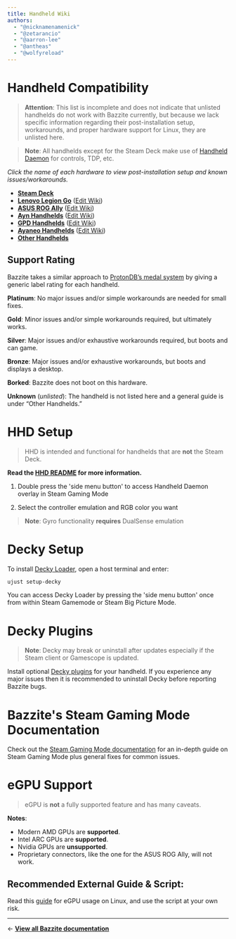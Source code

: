 ```yaml
---
title: Handheld Wiki
authors:
  - "@nicknamenamenick"
  - "@zetarancio"
  - "@aarron-lee"
  - "@antheas"
  - "@wolfyreload"
---
```


<!-- ANCHOR: METADATA -->
<!--{"url_discourse": "https://universal-blue.discourse.group/docs?topic=1038", "fetched_at": "2024-09-03 16:43:15.186486+00:00"}-->
<!-- ANCHOR_END: METADATA -->

# Handheld Compatibility

> **Attention**: This list is incomplete and does not indicate that unlisted handhelds do not work with Bazzite currently, but because we lack specific information regarding their post-installation setup, workarounds, and proper hardware support for Linux, they are unlisted here.

> **Note**: All handhelds except for the Steam Deck make use of [Handheld Daemon](https://github.com/hhd-dev/hhd/blob/master/readme.md) for controls, TDP, etc.

_Click the name of each hardware to view post-installation setup and known issues/workarounds._

- [**Steam Deck**](./Steam_Deck.md)
- [**Lenovo Legion Go**](./Lenovo_Legion_Go.md) ([Edit Wiki](https://github.com/KyleGospo/docs.bazzite.gg/blob/main/src/Handheld_and_HTPC_edition/Handheld_Wiki/Lenovo_Legion_Go.md))
- [**ASUS ROG Ally**](./ASUS_ROG_Ally.md) ([Edit Wiki](https://github.com/KyleGospo/docs.bazzite.gg/blob/main/src/Handheld_and_HTPC_edition/Handheld_Wiki/ASUS_ROG_Ally.md))
- [**Ayn Handhelds**](./Ayn_Handhelds.md) ([Edit Wiki](https://github.com/KyleGospo/docs.bazzite.gg/blob/main/src/Handheld_and_HTPC_edition/Handheld_Wiki/Ayn_Handhelds.md))
- [**GPD Handhelds**](./GPD_Handhelds.md) ([Edit Wiki](https://github.com/KyleGospo/docs.bazzite.gg/blob/main/src/Handheld_and_HTPC_edition/Handheld_Wiki/GPD_Handhelds.md))
- [**Ayaneo Handhelds**](./Ayaneo_Handhelds.md) ([Edit Wiki](https://github.com/KyleGospo/docs.bazzite.gg/blob/main/src/Handheld_and_HTPC_edition/Handheld_Wiki/Ayaneo_Handhelds.md))
- [**Other Handhelds**](./Other_Handhelds.md)

## Support Rating

Bazzite takes a similar approach to [ProtonDB’s medal system](https://www.protondb.com/) by giving a generic label rating for each handheld.

**Platinum**:
No major issues and/or simple workarounds are needed for small fixes.

**Gold**:
Minor issues and/or simple workarounds required, but ultimately works.

**Silver**:
Major issues and/or exhaustive workarounds required, but boots and can game.

**Bronze**:
Major issues and/or exhaustive workarounds, but boots and displays a desktop.

**Borked**:
Bazzite does not boot on this hardware.

**Unknown** (_unlisted_):
The handheld is not listed here and a general guide is under “Other Handhelds.”

# HHD Setup

> HHD is intended and functional for handhelds that are **not** the Steam Deck.

**Read the [HHD README](https://github.com/hhd-dev/hhd/blob/master/readme.md) for more information.**

1. Double press the 'side menu button' to access Handheld Daemon overlay in Steam Gaming Mode

2. Select the controller emulation and RGB color you want

> **Note**: Gyro functionality **requires** DualSense emulation

# Decky Setup

To install [Decky Loader](https://decky.xyz), open a host terminal and enter:

```bash
ujust setup-decky
```

You can access Decky Loader by pressing the 'side menu button' once from within Steam Gamemode or Steam Big Picture Mode.

# Decky Plugins

> **Note**: Decky may break or uninstall after updates especially if the Steam client or Gamescope is updated.

Install optional [Decky plugins](https://plugins.deckbrew.xyz/) for your handheld. If you experience any major issues then it is recommended to uninstall Decky before reporting Bazzite bugs.

# Bazzite's Steam Gaming Mode Documentation

Check out the [Steam Gaming Mode documentation](../Steam_Gaming_Mode.md) for an in-depth guide on Steam Gaming Mode plus general fixes for common issues.

# eGPU Support

> eGPU is **not** a fully supported feature and has many caveats.

**Notes**:

- Modern AMD GPUs are **supported**.
- Intel ARC GPUs are **supported**.
- Nvidia GPUs are **unsupported**.
- Proprietary connectors, like the one for the ASUS ROG Ally, will not work.

## **Recommended External Guide & Script**:

Read this [guide](https://github.com/ewagner12/all-ways-egpu) for eGPU usage on Linux, and use the script at your own risk.

<hr>

← [**View all Bazzite documentation**](https://docs.bazzite.gg)
